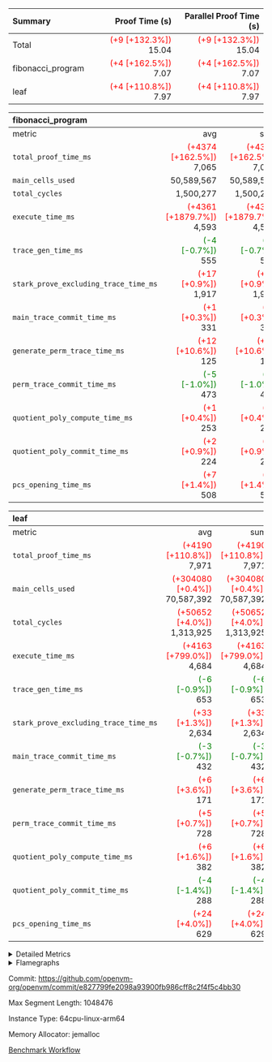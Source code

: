 | Summary | Proof Time (s) | Parallel Proof Time (s) |
|:---|---:|---:|
| Total | <span style='color: red'>(+9 [+132.3%])</span> 15.04 | <span style='color: red'>(+9 [+132.3%])</span> 15.04 |
| fibonacci_program | <span style='color: red'>(+4 [+162.5%])</span> 7.07 | <span style='color: red'>(+4 [+162.5%])</span> 7.07 |
| leaf | <span style='color: red'>(+4 [+110.8%])</span> 7.97 | <span style='color: red'>(+4 [+110.8%])</span> 7.97 |


| fibonacci_program |||||
|:---|---:|---:|---:|---:|
|metric|avg|sum|max|min|
| `total_proof_time_ms ` | <span style='color: red'>(+4374 [+162.5%])</span> 7,065 | <span style='color: red'>(+4374 [+162.5%])</span> 7,065 | <span style='color: red'>(+4374 [+162.5%])</span> 7,065 | <span style='color: red'>(+4374 [+162.5%])</span> 7,065 |
| `main_cells_used     ` |  50,589,567 |  50,589,567 |  50,589,567 |  50,589,567 |
| `total_cycles        ` |  1,500,277 |  1,500,277 |  1,500,277 |  1,500,277 |
| `execute_time_ms     ` | <span style='color: red'>(+4361 [+1879.7%])</span> 4,593 | <span style='color: red'>(+4361 [+1879.7%])</span> 4,593 | <span style='color: red'>(+4361 [+1879.7%])</span> 4,593 | <span style='color: red'>(+4361 [+1879.7%])</span> 4,593 |
| `trace_gen_time_ms   ` | <span style='color: green'>(-4 [-0.7%])</span> 555 | <span style='color: green'>(-4 [-0.7%])</span> 555 | <span style='color: green'>(-4 [-0.7%])</span> 555 | <span style='color: green'>(-4 [-0.7%])</span> 555 |
| `stark_prove_excluding_trace_time_ms` | <span style='color: red'>(+17 [+0.9%])</span> 1,917 | <span style='color: red'>(+17 [+0.9%])</span> 1,917 | <span style='color: red'>(+17 [+0.9%])</span> 1,917 | <span style='color: red'>(+17 [+0.9%])</span> 1,917 |
| `main_trace_commit_time_ms` | <span style='color: red'>(+1 [+0.3%])</span> 331 | <span style='color: red'>(+1 [+0.3%])</span> 331 | <span style='color: red'>(+1 [+0.3%])</span> 331 | <span style='color: red'>(+1 [+0.3%])</span> 331 |
| `generate_perm_trace_time_ms` | <span style='color: red'>(+12 [+10.6%])</span> 125 | <span style='color: red'>(+12 [+10.6%])</span> 125 | <span style='color: red'>(+12 [+10.6%])</span> 125 | <span style='color: red'>(+12 [+10.6%])</span> 125 |
| `perm_trace_commit_time_ms` | <span style='color: green'>(-5 [-1.0%])</span> 473 | <span style='color: green'>(-5 [-1.0%])</span> 473 | <span style='color: green'>(-5 [-1.0%])</span> 473 | <span style='color: green'>(-5 [-1.0%])</span> 473 |
| `quotient_poly_compute_time_ms` | <span style='color: red'>(+1 [+0.4%])</span> 253 | <span style='color: red'>(+1 [+0.4%])</span> 253 | <span style='color: red'>(+1 [+0.4%])</span> 253 | <span style='color: red'>(+1 [+0.4%])</span> 253 |
| `quotient_poly_commit_time_ms` | <span style='color: red'>(+2 [+0.9%])</span> 224 | <span style='color: red'>(+2 [+0.9%])</span> 224 | <span style='color: red'>(+2 [+0.9%])</span> 224 | <span style='color: red'>(+2 [+0.9%])</span> 224 |
| `pcs_opening_time_ms ` | <span style='color: red'>(+7 [+1.4%])</span> 508 | <span style='color: red'>(+7 [+1.4%])</span> 508 | <span style='color: red'>(+7 [+1.4%])</span> 508 | <span style='color: red'>(+7 [+1.4%])</span> 508 |

| leaf |||||
|:---|---:|---:|---:|---:|
|metric|avg|sum|max|min|
| `total_proof_time_ms ` | <span style='color: red'>(+4190 [+110.8%])</span> 7,971 | <span style='color: red'>(+4190 [+110.8%])</span> 7,971 | <span style='color: red'>(+4190 [+110.8%])</span> 7,971 | <span style='color: red'>(+4190 [+110.8%])</span> 7,971 |
| `main_cells_used     ` | <span style='color: red'>(+304080 [+0.4%])</span> 70,587,392 | <span style='color: red'>(+304080 [+0.4%])</span> 70,587,392 | <span style='color: red'>(+304080 [+0.4%])</span> 70,587,392 | <span style='color: red'>(+304080 [+0.4%])</span> 70,587,392 |
| `total_cycles        ` | <span style='color: red'>(+50652 [+4.0%])</span> 1,313,925 | <span style='color: red'>(+50652 [+4.0%])</span> 1,313,925 | <span style='color: red'>(+50652 [+4.0%])</span> 1,313,925 | <span style='color: red'>(+50652 [+4.0%])</span> 1,313,925 |
| `execute_time_ms     ` | <span style='color: red'>(+4163 [+799.0%])</span> 4,684 | <span style='color: red'>(+4163 [+799.0%])</span> 4,684 | <span style='color: red'>(+4163 [+799.0%])</span> 4,684 | <span style='color: red'>(+4163 [+799.0%])</span> 4,684 |
| `trace_gen_time_ms   ` | <span style='color: green'>(-6 [-0.9%])</span> 653 | <span style='color: green'>(-6 [-0.9%])</span> 653 | <span style='color: green'>(-6 [-0.9%])</span> 653 | <span style='color: green'>(-6 [-0.9%])</span> 653 |
| `stark_prove_excluding_trace_time_ms` | <span style='color: red'>(+33 [+1.3%])</span> 2,634 | <span style='color: red'>(+33 [+1.3%])</span> 2,634 | <span style='color: red'>(+33 [+1.3%])</span> 2,634 | <span style='color: red'>(+33 [+1.3%])</span> 2,634 |
| `main_trace_commit_time_ms` | <span style='color: green'>(-3 [-0.7%])</span> 432 | <span style='color: green'>(-3 [-0.7%])</span> 432 | <span style='color: green'>(-3 [-0.7%])</span> 432 | <span style='color: green'>(-3 [-0.7%])</span> 432 |
| `generate_perm_trace_time_ms` | <span style='color: red'>(+6 [+3.6%])</span> 171 | <span style='color: red'>(+6 [+3.6%])</span> 171 | <span style='color: red'>(+6 [+3.6%])</span> 171 | <span style='color: red'>(+6 [+3.6%])</span> 171 |
| `perm_trace_commit_time_ms` | <span style='color: red'>(+5 [+0.7%])</span> 728 | <span style='color: red'>(+5 [+0.7%])</span> 728 | <span style='color: red'>(+5 [+0.7%])</span> 728 | <span style='color: red'>(+5 [+0.7%])</span> 728 |
| `quotient_poly_compute_time_ms` | <span style='color: red'>(+6 [+1.6%])</span> 382 | <span style='color: red'>(+6 [+1.6%])</span> 382 | <span style='color: red'>(+6 [+1.6%])</span> 382 | <span style='color: red'>(+6 [+1.6%])</span> 382 |
| `quotient_poly_commit_time_ms` | <span style='color: green'>(-4 [-1.4%])</span> 288 | <span style='color: green'>(-4 [-1.4%])</span> 288 | <span style='color: green'>(-4 [-1.4%])</span> 288 | <span style='color: green'>(-4 [-1.4%])</span> 288 |
| `pcs_opening_time_ms ` | <span style='color: red'>(+24 [+4.0%])</span> 629 | <span style='color: red'>(+24 [+4.0%])</span> 629 | <span style='color: red'>(+24 [+4.0%])</span> 629 | <span style='color: red'>(+24 [+4.0%])</span> 629 |



<details>
<summary>Detailed Metrics</summary>

| group | num_segments | keygen_time_ms | commit_exe_time_ms |
| --- | --- | --- | --- |
| fibonacci_program | 1 | 252 | 5 | 

| group | air_name | quotient_deg | interactions | constraints |
| --- | --- | --- | --- | --- |
| fibonacci_program | AccessAdapterAir<16> | 2 | 5 | 12 | 
| fibonacci_program | AccessAdapterAir<2> | 2 | 5 | 12 | 
| fibonacci_program | AccessAdapterAir<32> | 2 | 5 | 12 | 
| fibonacci_program | AccessAdapterAir<4> | 2 | 5 | 12 | 
| fibonacci_program | AccessAdapterAir<8> | 2 | 5 | 12 | 
| fibonacci_program | BitwiseOperationLookupAir<8> | 2 | 2 | 4 | 
| fibonacci_program | MemoryMerkleAir<8> | 2 | 4 | 39 | 
| fibonacci_program | PersistentBoundaryAir<8> | 2 | 3 | 7 | 
| fibonacci_program | PhantomAir | 2 | 3 | 5 | 
| fibonacci_program | Poseidon2PeripheryAir<BabyBearParameters>, 1> | 2 | 1 | 286 | 
| fibonacci_program | ProgramAir | 1 | 1 | 4 | 
| fibonacci_program | RangeTupleCheckerAir<2> | 1 | 1 | 4 | 
| fibonacci_program | Rv32HintStoreAir | 2 | 18 | 28 | 
| fibonacci_program | VariableRangeCheckerAir | 1 | 1 | 4 | 
| fibonacci_program | VmAirWrapper<Rv32BaseAluAdapterAir, BaseAluCoreAir<4, 8> | 2 | 20 | 37 | 
| fibonacci_program | VmAirWrapper<Rv32BaseAluAdapterAir, LessThanCoreAir<4, 8> | 2 | 18 | 40 | 
| fibonacci_program | VmAirWrapper<Rv32BaseAluAdapterAir, ShiftCoreAir<4, 8> | 2 | 24 | 91 | 
| fibonacci_program | VmAirWrapper<Rv32BranchAdapterAir, BranchEqualCoreAir<4> | 2 | 11 | 20 | 
| fibonacci_program | VmAirWrapper<Rv32BranchAdapterAir, BranchLessThanCoreAir<4, 8> | 2 | 13 | 35 | 
| fibonacci_program | VmAirWrapper<Rv32CondRdWriteAdapterAir, Rv32JalLuiCoreAir> | 2 | 10 | 18 | 
| fibonacci_program | VmAirWrapper<Rv32JalrAdapterAir, Rv32JalrCoreAir> | 2 | 16 | 20 | 
| fibonacci_program | VmAirWrapper<Rv32LoadStoreAdapterAir, LoadSignExtendCoreAir<4, 8> | 2 | 18 | 33 | 
| fibonacci_program | VmAirWrapper<Rv32LoadStoreAdapterAir, LoadStoreCoreAir<4> | 2 | 17 | 40 | 
| fibonacci_program | VmAirWrapper<Rv32MultAdapterAir, DivRemCoreAir<4, 8> | 2 | 25 | 84 | 
| fibonacci_program | VmAirWrapper<Rv32MultAdapterAir, MulHCoreAir<4, 8> | 2 | 24 | 31 | 
| fibonacci_program | VmAirWrapper<Rv32MultAdapterAir, MultiplicationCoreAir<4, 8> | 2 | 19 | 19 | 
| fibonacci_program | VmAirWrapper<Rv32RdWriteAdapterAir, Rv32AuipcCoreAir> | 2 | 12 | 14 | 
| fibonacci_program | VmConnectorAir | 2 | 5 | 11 | 
| leaf | AccessAdapterAir<2> | 2 | 5 | 12 | 
| leaf | AccessAdapterAir<4> | 2 | 5 | 12 | 
| leaf | AccessAdapterAir<8> | 2 | 5 | 12 | 
| leaf | FriReducedOpeningAir | 2 | 39 | 71 | 
| leaf | JalRangeCheckAir | 2 | 9 | 14 | 
| leaf | NativePoseidon2Air<BabyBearParameters>, 1> | 2 | 136 | 572 | 
| leaf | PhantomAir | 2 | 3 | 5 | 
| leaf | ProgramAir | 1 | 1 | 4 | 
| leaf | VariableRangeCheckerAir | 1 | 1 | 4 | 
| leaf | VmAirWrapper<AluNativeAdapterAir, FieldArithmeticCoreAir> | 2 | 15 | 27 | 
| leaf | VmAirWrapper<BranchNativeAdapterAir, BranchEqualCoreAir<1> | 2 | 11 | 25 | 
| leaf | VmAirWrapper<NativeAdapterAir<2, 0>, PublicValuesCoreAir> | 2 | 11 | 30 | 
| leaf | VmAirWrapper<NativeLoadStoreAdapterAir<1>, NativeLoadStoreCoreAir<1> | 2 | 15 | 20 | 
| leaf | VmAirWrapper<NativeLoadStoreAdapterAir<4>, NativeLoadStoreCoreAir<4> | 2 | 15 | 20 | 
| leaf | VmAirWrapper<NativeVectorizedAdapterAir<4>, FieldExtensionCoreAir> | 2 | 15 | 27 | 
| leaf | VmConnectorAir | 2 | 5 | 11 | 
| leaf | VolatileBoundaryAir | 2 | 7 | 19 | 

| group | air_name | dsl_ir | idx | opcode | cells_used |
| --- | --- | --- | --- | --- | --- |
| leaf | <AluNativeAdapterAir,FieldArithmeticCoreAir> |  | 0 | ADD | 29 | 
| leaf | <AluNativeAdapterAir,FieldArithmeticCoreAir> | AddEFFI | 0 | ADD | 26,912 | 
| leaf | <AluNativeAdapterAir,FieldArithmeticCoreAir> | AddEFI | 0 | ADD | 15,776 | 
| leaf | <AluNativeAdapterAir,FieldArithmeticCoreAir> | AddEI | 0 | ADD | 1,169,744 | 
| leaf | <AluNativeAdapterAir,FieldArithmeticCoreAir> | AddF | 0 | ADD | 560,280 | 
| leaf | <AluNativeAdapterAir,FieldArithmeticCoreAir> | AddFI | 0 | ADD | 432,013 | 
| leaf | <AluNativeAdapterAir,FieldArithmeticCoreAir> | AddV | 0 | ADD | 436,682 | 
| leaf | <AluNativeAdapterAir,FieldArithmeticCoreAir> | AddVI | 0 | ADD | 1,697,022 | 
| leaf | <AluNativeAdapterAir,FieldArithmeticCoreAir> | Alloc | 0 | ADD | 1,010,302 | 
| leaf | <AluNativeAdapterAir,FieldArithmeticCoreAir> | Alloc | 0 | MUL | 272,629 | 
| leaf | <AluNativeAdapterAir,FieldArithmeticCoreAir> | CastFV | 0 | ADD | 16,037 | 
| leaf | <AluNativeAdapterAir,FieldArithmeticCoreAir> | DivEIN | 0 | ADD | 5,916 | 
| leaf | <AluNativeAdapterAir,FieldArithmeticCoreAir> | DivF | 0 | DIV | 60,900 | 
| leaf | <AluNativeAdapterAir,FieldArithmeticCoreAir> | DivFIN | 0 | DIV | 3,509 | 
| leaf | <AluNativeAdapterAir,FieldArithmeticCoreAir> | ImmE | 0 | ADD | 95,932 | 
| leaf | <AluNativeAdapterAir,FieldArithmeticCoreAir> | ImmF | 0 | ADD | 555,292 | 
| leaf | <AluNativeAdapterAir,FieldArithmeticCoreAir> | ImmV | 0 | ADD | 885,051 | 
| leaf | <AluNativeAdapterAir,FieldArithmeticCoreAir> | LoadE | 0 | ADD | 626,400 | 
| leaf | <AluNativeAdapterAir,FieldArithmeticCoreAir> | LoadE | 0 | MUL | 626,400 | 
| leaf | <AluNativeAdapterAir,FieldArithmeticCoreAir> | LoadF | 0 | ADD | 243,049 | 
| leaf | <AluNativeAdapterAir,FieldArithmeticCoreAir> | LoadF | 0 | MUL | 13,920 | 
| leaf | <AluNativeAdapterAir,FieldArithmeticCoreAir> | LoadHeapPtr | 0 | ADD | 29 | 
| leaf | <AluNativeAdapterAir,FieldArithmeticCoreAir> | LoadV | 0 | ADD | 415,570 | 
| leaf | <AluNativeAdapterAir,FieldArithmeticCoreAir> | LoadV | 0 | MUL | 347,217 | 
| leaf | <AluNativeAdapterAir,FieldArithmeticCoreAir> | MulEF | 0 | MUL | 243,832 | 
| leaf | <AluNativeAdapterAir,FieldArithmeticCoreAir> | MulEFI | 0 | MUL | 10,788 | 
| leaf | <AluNativeAdapterAir,FieldArithmeticCoreAir> | MulEI | 0 | ADD | 138,620 | 
| leaf | <AluNativeAdapterAir,FieldArithmeticCoreAir> | MulF | 0 | MUL | 744,836 | 
| leaf | <AluNativeAdapterAir,FieldArithmeticCoreAir> | MulFI | 0 | MUL | 496,799 | 
| leaf | <AluNativeAdapterAir,FieldArithmeticCoreAir> | MulV | 0 | MUL | 21,228 | 
| leaf | <AluNativeAdapterAir,FieldArithmeticCoreAir> | MulVI | 0 | MUL | 271,266 | 
| leaf | <AluNativeAdapterAir,FieldArithmeticCoreAir> | NegE | 0 | MUL | 2,088 | 
| leaf | <AluNativeAdapterAir,FieldArithmeticCoreAir> | StoreE | 0 | ADD | 510,400 | 
| leaf | <AluNativeAdapterAir,FieldArithmeticCoreAir> | StoreE | 0 | MUL | 510,400 | 
| leaf | <AluNativeAdapterAir,FieldArithmeticCoreAir> | StoreF | 0 | ADD | 15,196 | 
| leaf | <AluNativeAdapterAir,FieldArithmeticCoreAir> | StoreF | 0 | MUL | 14,732 | 
| leaf | <AluNativeAdapterAir,FieldArithmeticCoreAir> | StoreHeapPtr | 0 | ADD | 29 | 
| leaf | <AluNativeAdapterAir,FieldArithmeticCoreAir> | StoreV | 0 | ADD | 63,916 | 
| leaf | <AluNativeAdapterAir,FieldArithmeticCoreAir> | StoreV | 0 | MUL | 29,087 | 
| leaf | <AluNativeAdapterAir,FieldArithmeticCoreAir> | SubEF | 0 | ADD | 1,057,746 | 
| leaf | <AluNativeAdapterAir,FieldArithmeticCoreAir> | SubEF | 0 | SUB | 352,582 | 
| leaf | <AluNativeAdapterAir,FieldArithmeticCoreAir> | SubEFI | 0 | ADD | 7,656 | 
| leaf | <AluNativeAdapterAir,FieldArithmeticCoreAir> | SubEI | 0 | ADD | 11,832 | 
| leaf | <AluNativeAdapterAir,FieldArithmeticCoreAir> | SubFI | 0 | SUB | 496,248 | 
| leaf | <AluNativeAdapterAir,FieldArithmeticCoreAir> | SubV | 0 | SUB | 405,420 | 
| leaf | <AluNativeAdapterAir,FieldArithmeticCoreAir> | SubVI | 0 | SUB | 64,322 | 
| leaf | <AluNativeAdapterAir,FieldArithmeticCoreAir> | SubVIN | 0 | SUB | 58,000 | 
| leaf | <AluNativeAdapterAir,FieldArithmeticCoreAir> | UnsafeCastVF | 0 | ADD | 14,181 | 
| leaf | <AluNativeAdapterAir,FieldArithmeticCoreAir> | ZipFor | 0 | ADD | 3,514,017 | 
| leaf | <BranchNativeAdapterAir,BranchEqualCoreAir<1>> | AssertEqE | 0 | BNE | 10,948 | 
| leaf | <BranchNativeAdapterAir,BranchEqualCoreAir<1>> | AssertEqEI | 0 | BNE | 184 | 
| leaf | <BranchNativeAdapterAir,BranchEqualCoreAir<1>> | AssertEqF | 0 | BNE | 406,456 | 
| leaf | <BranchNativeAdapterAir,BranchEqualCoreAir<1>> | AssertEqV | 0 | BNE | 30,245 | 
| leaf | <BranchNativeAdapterAir,BranchEqualCoreAir<1>> | AssertEqVI | 0 | BNE | 11,661 | 
| leaf | <BranchNativeAdapterAir,BranchEqualCoreAir<1>> | AssertNonZero | 0 | BEQ | 23 | 
| leaf | <BranchNativeAdapterAir,BranchEqualCoreAir<1>> | IfEq | 0 | BNE | 232,944 | 
| leaf | <BranchNativeAdapterAir,BranchEqualCoreAir<1>> | IfEqI | 0 | BNE | 264,454 | 
| leaf | <BranchNativeAdapterAir,BranchEqualCoreAir<1>> | IfNe | 0 | BEQ | 137,908 | 
| leaf | <BranchNativeAdapterAir,BranchEqualCoreAir<1>> | IfNeI | 0 | BEQ | 2,622 | 
| leaf | <BranchNativeAdapterAir,BranchEqualCoreAir<1>> | ZipFor | 0 | BNE | 1,700,137 | 
| leaf | <NativeAdapterAir<2, 0>,PublicValuesCoreAir> | Publish | 0 | PUBLISH | 972 | 
| leaf | <NativeLoadStoreAdapterAir<1>,NativeLoadStoreCoreAir<1>> | LoadF | 0 | LOADW | 1,138,242 | 
| leaf | <NativeLoadStoreAdapterAir<1>,NativeLoadStoreCoreAir<1>> | LoadV | 0 | LOADW | 2,919,882 | 
| leaf | <NativeLoadStoreAdapterAir<1>,NativeLoadStoreCoreAir<1>> | StoreF | 0 | STOREW | 275,541 | 
| leaf | <NativeLoadStoreAdapterAir<1>,NativeLoadStoreCoreAir<1>> | StoreHintWord | 0 | HINT_STOREW | 902,937 | 
| leaf | <NativeLoadStoreAdapterAir<1>,NativeLoadStoreCoreAir<1>> | StoreV | 0 | STOREW | 362,103 | 
| leaf | <NativeLoadStoreAdapterAir<4>,NativeLoadStoreCoreAir<4>> | LoadE | 0 | LOADW | 1,351,755 | 
| leaf | <NativeLoadStoreAdapterAir<4>,NativeLoadStoreCoreAir<4>> | StoreE | 0 | STOREW | 793,557 | 
| leaf | <NativeVectorizedAdapterAir<4>,FieldExtensionCoreAir> | AddE | 0 | FE4ADD | 773,186 | 
| leaf | <NativeVectorizedAdapterAir<4>,FieldExtensionCoreAir> | DivE | 0 | BBE4DIV | 537,244 | 
| leaf | <NativeVectorizedAdapterAir<4>,FieldExtensionCoreAir> | DivEIN | 0 | BBE4DIV | 1,938 | 
| leaf | <NativeVectorizedAdapterAir<4>,FieldExtensionCoreAir> | MulE | 0 | BBE4MUL | 1,387,456 | 
| leaf | <NativeVectorizedAdapterAir<4>,FieldExtensionCoreAir> | MulEI | 0 | BBE4MUL | 45,410 | 
| leaf | <NativeVectorizedAdapterAir<4>,FieldExtensionCoreAir> | SubE | 0 | FE4SUB | 253,498 | 
| leaf | FriReducedOpeningAir | FriReducedOpening | 0 | FRI_REDUCED_OPENING | 7,101,000 | 
| leaf | JalRangeCheck |  | 0 | JAL | 12 | 
| leaf | JalRangeCheck | Alloc | 0 | RANGE_CHECK | 321,840 | 
| leaf | JalRangeCheck | IfEqI | 0 | JAL | 49,524 | 
| leaf | JalRangeCheck | IfNe | 0 | JAL | 36 | 
| leaf | JalRangeCheck | ZipFor | 0 | JAL | 148,212 | 
| leaf | PhantomAir | CT-CheckTraceHeightConstraints | 0 | PHANTOM | 12 | 
| leaf | PhantomAir | CT-ExtractPublicValuesCommit | 0 | PHANTOM | 12 | 
| leaf | PhantomAir | CT-HintOpenedValues | 0 | PHANTOM | 9,600 | 
| leaf | PhantomAir | CT-HintOpeningProof | 0 | PHANTOM | 9,612 | 
| leaf | PhantomAir | CT-HintOpeningValues | 0 | PHANTOM | 12 | 
| leaf | PhantomAir | CT-InitializePcsConst | 0 | PHANTOM | 12 | 
| leaf | PhantomAir | CT-ReadProofsFromInput | 0 | PHANTOM | 12 | 
| leaf | PhantomAir | CT-VerifyProofs | 0 | PHANTOM | 12 | 
| leaf | PhantomAir | CT-cache-generator-powers | 0 | PHANTOM | 1,200 | 
| leaf | PhantomAir | CT-compute-reduced-opening | 0 | PHANTOM | 9,600 | 
| leaf | PhantomAir | CT-exp-reverse-bits-len | 0 | PHANTOM | 93,600 | 
| leaf | PhantomAir | CT-pre-compute-rounds-context | 0 | PHANTOM | 12 | 
| leaf | PhantomAir | CT-single-reduced-opening-eval | 0 | PHANTOM | 145,200 | 
| leaf | PhantomAir | CT-stage-c-build-rounds | 0 | PHANTOM | 12 | 
| leaf | PhantomAir | CT-stage-d-verifier-verify | 0 | PHANTOM | 12 | 
| leaf | PhantomAir | CT-stage-d-verify-pcs | 0 | PHANTOM | 12 | 
| leaf | PhantomAir | CT-stage-e-verify-constraints | 0 | PHANTOM | 12 | 
| leaf | PhantomAir | CT-verify-batch | 0 | PHANTOM | 9,600 | 
| leaf | PhantomAir | CT-verify-batch-ext | 0 | PHANTOM | 24,000 | 
| leaf | PhantomAir | CT-verify-query | 0 | PHANTOM | 1,200 | 
| leaf | PhantomAir | HintBitsF | 0 | PHANTOM | 3,312 | 
| leaf | PhantomAir | HintFelt | 0 | PHANTOM | 74,694 | 
| leaf | PhantomAir | HintInputVec | 0 | PHANTOM | 966 | 
| leaf | PhantomAir | HintLoad | 0 | PHANTOM | 21,600 | 
| leaf | VerifyBatchAir | Poseidon2CompressBabyBear | 0 | COMP_POS2 | 10,746 | 
| leaf | VerifyBatchAir | Poseidon2PermuteBabyBear | 0 | PERM_POS2 | 499,888 | 
| leaf | VerifyBatchAir | VerifyBatchExt | 0 | VERIFY_BATCH | 9,950,000 | 
| leaf | VerifyBatchAir | VerifyBatchFelt | 0 | VERIFY_BATCH | 14,248,400 | 

| group | air_name | dsl_ir | opcode | segment | cells_used |
| --- | --- | --- | --- | --- | --- |
| fibonacci_program | <Rv32BaseAluAdapterAir,BaseAluCoreAir<4, 8>> |  | ADD | 0 | 32,403,168 | 
| fibonacci_program | <Rv32BaseAluAdapterAir,BaseAluCoreAir<4, 8>> |  | AND | 0 | 144 | 
| fibonacci_program | <Rv32BaseAluAdapterAir,BaseAluCoreAir<4, 8>> |  | OR | 0 | 108 | 
| fibonacci_program | <Rv32BaseAluAdapterAir,BaseAluCoreAir<4, 8>> |  | SUB | 0 | 72 | 
| fibonacci_program | <Rv32BaseAluAdapterAir,BaseAluCoreAir<4, 8>> |  | XOR | 0 | 72 | 
| fibonacci_program | <Rv32BaseAluAdapterAir,LessThanCoreAir<4, 8>> |  | SLTU | 0 | 11,100,111 | 
| fibonacci_program | <Rv32BranchAdapterAir,BranchEqualCoreAir<4>> |  | BEQ | 0 | 2,600,234 | 
| fibonacci_program | <Rv32BranchAdapterAir,BranchEqualCoreAir<4>> |  | BNE | 0 | 2,600,130 | 
| fibonacci_program | <Rv32BranchAdapterAir,BranchLessThanCoreAir<4, 8>> |  | BGEU | 0 | 64 | 
| fibonacci_program | <Rv32BranchAdapterAir,BranchLessThanCoreAir<4, 8>> |  | BLT | 0 | 64 | 
| fibonacci_program | <Rv32BranchAdapterAir,BranchLessThanCoreAir<4, 8>> |  | BLTU | 0 | 128 | 
| fibonacci_program | <Rv32CondRdWriteAdapterAir,Rv32JalLuiCoreAir> |  | JAL | 0 | 1,800,036 | 
| fibonacci_program | <Rv32CondRdWriteAdapterAir,Rv32JalLuiCoreAir> |  | LUI | 0 | 378 | 
| fibonacci_program | <Rv32JalrAdapterAir,Rv32JalrCoreAir> |  | JALR | 0 | 700 | 
| fibonacci_program | <Rv32LoadStoreAdapterAir,LoadStoreCoreAir<4>> |  | LOADBU | 0 | 328 | 
| fibonacci_program | <Rv32LoadStoreAdapterAir,LoadStoreCoreAir<4>> |  | LOADW | 0 | 1,230 | 
| fibonacci_program | <Rv32LoadStoreAdapterAir,LoadStoreCoreAir<4>> |  | STOREB | 0 | 410 | 
| fibonacci_program | <Rv32LoadStoreAdapterAir,LoadStoreCoreAir<4>> |  | STOREW | 0 | 1,640 | 
| fibonacci_program | <Rv32RdWriteAdapterAir,Rv32AuipcCoreAir> |  | AUIPC | 0 | 240 | 
| fibonacci_program | PhantomAir |  | PHANTOM | 0 | 6 | 
| fibonacci_program | Rv32HintStoreAir |  | HINT_BUFFER | 0 | 64 | 
| fibonacci_program | Rv32HintStoreAir |  | HINT_STOREW | 0 | 32 | 

| group | air_name | idx | rows | prep_cols | perm_cols | main_cols | cells |
| --- | --- | --- | --- | --- | --- | --- | --- |
| leaf | AccessAdapterAir<2> | 0 | 262,144 |  | 16 | 11 | 7,077,888 | 
| leaf | AccessAdapterAir<4> | 0 | 131,072 |  | 16 | 13 | 3,801,088 | 
| leaf | AccessAdapterAir<8> | 0 | 4,096 |  | 16 | 17 | 135,168 | 
| leaf | FriReducedOpeningAir | 0 | 524,288 |  | 84 | 27 | 58,195,968 | 
| leaf | JalRangeCheckAir | 0 | 65,536 |  | 28 | 12 | 2,621,440 | 
| leaf | NativePoseidon2Air<BabyBearParameters>, 1> | 0 | 65,536 |  | 312 | 398 | 46,530,560 | 
| leaf | PhantomAir | 0 | 131,072 |  | 12 | 6 | 2,359,296 | 
| leaf | ProgramAir | 0 | 131,072 |  | 8 | 10 | 2,359,296 | 
| leaf | VariableRangeCheckerAir | 0 | 262,144 | 2 | 8 | 1 | 2,359,296 | 
| leaf | VmAirWrapper<AluNativeAdapterAir, FieldArithmeticCoreAir> | 0 | 1,048,576 |  | 36 | 29 | 68,157,440 | 
| leaf | VmAirWrapper<BranchNativeAdapterAir, BranchEqualCoreAir<1> | 0 | 131,072 |  | 28 | 23 | 6,684,672 | 
| leaf | VmAirWrapper<NativeAdapterAir<2, 0>, PublicValuesCoreAir> | 0 | 64 |  | 28 | 27 | 3,520 | 
| leaf | VmAirWrapper<NativeLoadStoreAdapterAir<1>, NativeLoadStoreCoreAir<1> | 0 | 524,288 |  | 40 | 21 | 31,981,568 | 
| leaf | VmAirWrapper<NativeLoadStoreAdapterAir<4>, NativeLoadStoreCoreAir<4> | 0 | 131,072 |  | 40 | 27 | 8,781,824 | 
| leaf | VmAirWrapper<NativeVectorizedAdapterAir<4>, FieldExtensionCoreAir> | 0 | 131,072 |  | 36 | 38 | 9,699,328 | 
| leaf | VmConnectorAir | 0 | 2 | 1 | 16 | 5 | 42 | 
| leaf | VolatileBoundaryAir | 0 | 131,072 |  | 20 | 12 | 4,194,304 | 

| group | air_name | segment | rows | prep_cols | perm_cols | main_cols | cells |
| --- | --- | --- | --- | --- | --- | --- | --- |
| fibonacci_program | AccessAdapterAir<8> | 0 | 128 |  | 16 | 17 | 4,224 | 
| fibonacci_program | BitwiseOperationLookupAir<8> | 0 | 65,536 | 3 | 8 | 2 | 655,360 | 
| fibonacci_program | MemoryMerkleAir<8> | 0 | 512 |  | 16 | 32 | 24,576 | 
| fibonacci_program | PersistentBoundaryAir<8> | 0 | 128 |  | 12 | 20 | 4,096 | 
| fibonacci_program | PhantomAir | 0 | 1 |  | 12 | 6 | 18 | 
| fibonacci_program | Poseidon2PeripheryAir<BabyBearParameters>, 1> | 0 | 256 |  | 8 | 300 | 78,848 | 
| fibonacci_program | ProgramAir | 0 | 8,192 |  | 8 | 10 | 147,456 | 
| fibonacci_program | RangeTupleCheckerAir<2> | 0 | 524,288 | 2 | 8 | 1 | 4,718,592 | 
| fibonacci_program | Rv32HintStoreAir | 0 | 4 |  | 44 | 32 | 304 | 
| fibonacci_program | VariableRangeCheckerAir | 0 | 262,144 | 2 | 8 | 1 | 2,359,296 | 
| fibonacci_program | VmAirWrapper<Rv32BaseAluAdapterAir, BaseAluCoreAir<4, 8> | 0 | 1,048,576 |  | 52 | 36 | 92,274,688 | 
| fibonacci_program | VmAirWrapper<Rv32BaseAluAdapterAir, LessThanCoreAir<4, 8> | 0 | 524,288 |  | 40 | 37 | 40,370,176 | 
| fibonacci_program | VmAirWrapper<Rv32BranchAdapterAir, BranchEqualCoreAir<4> | 0 | 262,144 |  | 28 | 26 | 14,155,776 | 
| fibonacci_program | VmAirWrapper<Rv32BranchAdapterAir, BranchLessThanCoreAir<4, 8> | 0 | 8 |  | 32 | 32 | 512 | 
| fibonacci_program | VmAirWrapper<Rv32CondRdWriteAdapterAir, Rv32JalLuiCoreAir> | 0 | 131,072 |  | 28 | 18 | 6,029,312 | 
| fibonacci_program | VmAirWrapper<Rv32JalrAdapterAir, Rv32JalrCoreAir> | 0 | 32 |  | 36 | 28 | 2,048 | 
| fibonacci_program | VmAirWrapper<Rv32LoadStoreAdapterAir, LoadStoreCoreAir<4> | 0 | 128 |  | 52 | 41 | 11,904 | 
| fibonacci_program | VmAirWrapper<Rv32RdWriteAdapterAir, Rv32AuipcCoreAir> | 0 | 16 |  | 28 | 20 | 768 | 
| fibonacci_program | VmConnectorAir | 0 | 2 | 1 | 16 | 5 | 42 | 

| group | chip_name | idx | rows_used |
| --- | --- | --- | --- |
| leaf | <AluNativeAdapterAir,FieldArithmeticCoreAir> | 0 | 640,409 | 
| leaf | <BranchNativeAdapterAir,BranchEqualCoreAir<1>> | 0 | 121,634 | 
| leaf | <NativeAdapterAir<2, 0>,PublicValuesCoreAir> | 0 | 36 | 
| leaf | <NativeLoadStoreAdapterAir<1>,NativeLoadStoreCoreAir<1>> | 0 | 266,605 | 
| leaf | <NativeLoadStoreAdapterAir<4>,NativeLoadStoreCoreAir<4>> | 0 | 79,456 | 
| leaf | <NativeVectorizedAdapterAir<4>,FieldExtensionCoreAir> | 0 | 78,914 | 
| leaf | AccessAdapter<2> | 0 | 250,410 | 
| leaf | AccessAdapter<4> | 0 | 123,128 | 
| leaf | AccessAdapter<8> | 0 | 2,732 | 
| leaf | Boundary | 0 | 111,553 | 
| leaf | FriReducedOpeningAir | 0 | 263,000 | 
| leaf | JalRangeCheck | 0 | 43,302 | 
| leaf | PhantomAir | 0 | 67,386 | 
| leaf | ProgramChip | 0 | 72,919 | 
| leaf | VariableRangeCheckerAir | 0 | 262,144 | 
| leaf | VerifyBatchAir | 0 | 62,083 | 
| leaf | VmConnectorAir | 0 | 2 | 

| group | chip_name | segment | rows_used |
| --- | --- | --- | --- |
| fibonacci_program | <Rv32BaseAluAdapterAir,BaseAluCoreAir<4, 8>> | 0 | 900,099 | 
| fibonacci_program | <Rv32BaseAluAdapterAir,LessThanCoreAir<4, 8>> | 0 | 300,003 | 
| fibonacci_program | <Rv32BranchAdapterAir,BranchEqualCoreAir<4>> | 0 | 200,014 | 
| fibonacci_program | <Rv32BranchAdapterAir,BranchLessThanCoreAir<4, 8>> | 0 | 8 | 
| fibonacci_program | <Rv32CondRdWriteAdapterAir,Rv32JalLuiCoreAir> | 0 | 100,023 | 
| fibonacci_program | <Rv32JalrAdapterAir,Rv32JalrCoreAir> | 0 | 25 | 
| fibonacci_program | <Rv32LoadStoreAdapterAir,LoadStoreCoreAir<4>> | 0 | 88 | 
| fibonacci_program | <Rv32RdWriteAdapterAir,Rv32AuipcCoreAir> | 0 | 13 | 
| fibonacci_program | AccessAdapter<8> | 0 | 80 | 
| fibonacci_program | Arc<BabyBearParameters>, 1> | 0 | 225 | 
| fibonacci_program | BitwiseOperationLookupAir<8> | 0 | 65,536 | 
| fibonacci_program | Boundary | 0 | 80 | 
| fibonacci_program | Merkle | 0 | 304 | 
| fibonacci_program | PhantomAir | 0 | 1 | 
| fibonacci_program | ProgramChip | 0 | 6,942 | 
| fibonacci_program | RangeTupleCheckerAir<2> | 0 | 524,288 | 
| fibonacci_program | Rv32HintStoreAir | 0 | 3 | 
| fibonacci_program | VariableRangeCheckerAir | 0 | 262,144 | 
| fibonacci_program | VmConnectorAir | 0 | 2 | 

| group | dsl_ir | idx | opcode | frequency |
| --- | --- | --- | --- | --- |
| leaf |  | 0 | ADD | 2 | 
| leaf |  | 0 | JAL | 1 | 
| leaf | AddE | 0 | FE4ADD | 20,347 | 
| leaf | AddEFFI | 0 | ADD | 928 | 
| leaf | AddEFI | 0 | ADD | 544 | 
| leaf | AddEI | 0 | ADD | 40,336 | 
| leaf | AddF | 0 | ADD | 19,320 | 
| leaf | AddFI | 0 | ADD | 14,897 | 
| leaf | AddV | 0 | ADD | 15,058 | 
| leaf | AddVI | 0 | ADD | 58,518 | 
| leaf | Alloc | 0 | ADD | 34,838 | 
| leaf | Alloc | 0 | MUL | 9,401 | 
| leaf | Alloc | 0 | RANGE_CHECK | 26,820 | 
| leaf | AssertEqE | 0 | BNE | 476 | 
| leaf | AssertEqEI | 0 | BNE | 8 | 
| leaf | AssertEqF | 0 | BNE | 17,672 | 
| leaf | AssertEqV | 0 | BNE | 1,315 | 
| leaf | AssertEqVI | 0 | BNE | 507 | 
| leaf | AssertNonZero | 0 | BEQ | 1 | 
| leaf | CT-CheckTraceHeightConstraints | 0 | PHANTOM | 2 | 
| leaf | CT-ExtractPublicValuesCommit | 0 | PHANTOM | 2 | 
| leaf | CT-HintOpenedValues | 0 | PHANTOM | 1,600 | 
| leaf | CT-HintOpeningProof | 0 | PHANTOM | 1,602 | 
| leaf | CT-HintOpeningValues | 0 | PHANTOM | 2 | 
| leaf | CT-InitializePcsConst | 0 | PHANTOM | 2 | 
| leaf | CT-ReadProofsFromInput | 0 | PHANTOM | 2 | 
| leaf | CT-VerifyProofs | 0 | PHANTOM | 2 | 
| leaf | CT-cache-generator-powers | 0 | PHANTOM | 200 | 
| leaf | CT-compute-reduced-opening | 0 | PHANTOM | 1,600 | 
| leaf | CT-exp-reverse-bits-len | 0 | PHANTOM | 15,600 | 
| leaf | CT-pre-compute-rounds-context | 0 | PHANTOM | 2 | 
| leaf | CT-single-reduced-opening-eval | 0 | PHANTOM | 24,200 | 
| leaf | CT-stage-c-build-rounds | 0 | PHANTOM | 2 | 
| leaf | CT-stage-d-verifier-verify | 0 | PHANTOM | 2 | 
| leaf | CT-stage-d-verify-pcs | 0 | PHANTOM | 2 | 
| leaf | CT-stage-e-verify-constraints | 0 | PHANTOM | 2 | 
| leaf | CT-verify-batch | 0 | PHANTOM | 1,600 | 
| leaf | CT-verify-batch-ext | 0 | PHANTOM | 4,000 | 
| leaf | CT-verify-query | 0 | PHANTOM | 200 | 
| leaf | CastFV | 0 | ADD | 553 | 
| leaf | DivE | 0 | BBE4DIV | 14,138 | 
| leaf | DivEIN | 0 | ADD | 204 | 
| leaf | DivEIN | 0 | BBE4DIV | 51 | 
| leaf | DivF | 0 | DIV | 2,100 | 
| leaf | DivFIN | 0 | DIV | 121 | 
| leaf | FriReducedOpening | 0 | FRI_REDUCED_OPENING | 12,100 | 
| leaf | HintBitsF | 0 | PHANTOM | 552 | 
| leaf | HintFelt | 0 | PHANTOM | 12,449 | 
| leaf | HintInputVec | 0 | PHANTOM | 161 | 
| leaf | HintLoad | 0 | PHANTOM | 3,600 | 
| leaf | IfEq | 0 | BNE | 10,128 | 
| leaf | IfEqI | 0 | BNE | 11,498 | 
| leaf | IfEqI | 0 | JAL | 4,127 | 
| leaf | IfNe | 0 | BEQ | 5,996 | 
| leaf | IfNe | 0 | JAL | 3 | 
| leaf | IfNeI | 0 | BEQ | 114 | 
| leaf | ImmE | 0 | ADD | 3,308 | 
| leaf | ImmF | 0 | ADD | 19,148 | 
| leaf | ImmV | 0 | ADD | 30,519 | 
| leaf | LoadE | 0 | ADD | 21,600 | 
| leaf | LoadE | 0 | LOADW | 50,065 | 
| leaf | LoadE | 0 | MUL | 21,600 | 
| leaf | LoadF | 0 | ADD | 8,381 | 
| leaf | LoadF | 0 | LOADW | 54,202 | 
| leaf | LoadF | 0 | MUL | 480 | 
| leaf | LoadHeapPtr | 0 | ADD | 1 | 
| leaf | LoadV | 0 | ADD | 14,330 | 
| leaf | LoadV | 0 | LOADW | 139,042 | 
| leaf | LoadV | 0 | MUL | 11,973 | 
| leaf | MulE | 0 | BBE4MUL | 36,512 | 
| leaf | MulEF | 0 | MUL | 8,408 | 
| leaf | MulEFI | 0 | MUL | 372 | 
| leaf | MulEI | 0 | ADD | 4,780 | 
| leaf | MulEI | 0 | BBE4MUL | 1,195 | 
| leaf | MulF | 0 | MUL | 25,684 | 
| leaf | MulFI | 0 | MUL | 17,131 | 
| leaf | MulV | 0 | MUL | 732 | 
| leaf | MulVI | 0 | MUL | 9,354 | 
| leaf | NegE | 0 | MUL | 72 | 
| leaf | Poseidon2CompressBabyBear | 0 | COMP_POS2 | 27 | 
| leaf | Poseidon2PermuteBabyBear | 0 | PERM_POS2 | 1,256 | 
| leaf | Publish | 0 | PUBLISH | 36 | 
| leaf | StoreE | 0 | ADD | 17,600 | 
| leaf | StoreE | 0 | MUL | 17,600 | 
| leaf | StoreE | 0 | STOREW | 29,391 | 
| leaf | StoreF | 0 | ADD | 524 | 
| leaf | StoreF | 0 | MUL | 508 | 
| leaf | StoreF | 0 | STOREW | 13,121 | 
| leaf | StoreHeapPtr | 0 | ADD | 1 | 
| leaf | StoreHintWord | 0 | HINT_STOREW | 42,997 | 
| leaf | StoreV | 0 | ADD | 2,204 | 
| leaf | StoreV | 0 | MUL | 1,003 | 
| leaf | StoreV | 0 | STOREW | 17,243 | 
| leaf | SubE | 0 | FE4SUB | 6,671 | 
| leaf | SubEF | 0 | ADD | 36,474 | 
| leaf | SubEF | 0 | SUB | 12,158 | 
| leaf | SubEFI | 0 | ADD | 264 | 
| leaf | SubEI | 0 | ADD | 408 | 
| leaf | SubFI | 0 | SUB | 17,112 | 
| leaf | SubV | 0 | SUB | 13,980 | 
| leaf | SubVI | 0 | SUB | 2,218 | 
| leaf | SubVIN | 0 | SUB | 2,000 | 
| leaf | UnsafeCastVF | 0 | ADD | 489 | 
| leaf | VerifyBatchExt | 0 | VERIFY_BATCH | 2,000 | 
| leaf | VerifyBatchFelt | 0 | VERIFY_BATCH | 800 | 
| leaf | ZipFor | 0 | ADD | 121,173 | 
| leaf | ZipFor | 0 | BNE | 73,919 | 
| leaf | ZipFor | 0 | JAL | 12,351 | 

| group | dsl_ir | opcode | segment | frequency |
| --- | --- | --- | --- | --- |
| fibonacci_program |  | ADD | 0 | 900,088 | 
| fibonacci_program |  | AND | 0 | 4 | 
| fibonacci_program |  | AUIPC | 0 | 13 | 
| fibonacci_program |  | BEQ | 0 | 100,009 | 
| fibonacci_program |  | BGEU | 0 | 2 | 
| fibonacci_program |  | BLT | 0 | 2 | 
| fibonacci_program |  | BLTU | 0 | 4 | 
| fibonacci_program |  | BNE | 0 | 100,005 | 
| fibonacci_program |  | HINT_BUFFER | 0 | 2 | 
| fibonacci_program |  | HINT_STOREW | 0 | 1 | 
| fibonacci_program |  | JAL | 0 | 100,002 | 
| fibonacci_program |  | JALR | 0 | 25 | 
| fibonacci_program |  | LOADBU | 0 | 8 | 
| fibonacci_program |  | LOADW | 0 | 30 | 
| fibonacci_program |  | LUI | 0 | 21 | 
| fibonacci_program |  | OR | 0 | 3 | 
| fibonacci_program |  | PHANTOM | 0 | 1 | 
| fibonacci_program |  | SLTU | 0 | 300,003 | 
| fibonacci_program |  | STOREB | 0 | 10 | 
| fibonacci_program |  | STOREW | 0 | 40 | 
| fibonacci_program |  | SUB | 0 | 2 | 
| fibonacci_program |  | XOR | 0 | 2 | 

| group | idx | trace_gen_time_ms | total_proof_time_ms | total_cycles | total_cells | stark_prove_excluding_trace_time_ms | quotient_poly_compute_time_ms | quotient_poly_commit_time_ms | perm_trace_commit_time_ms | pcs_opening_time_ms | main_trace_commit_time_ms | main_cells_used | generate_perm_trace_time_ms | execute_time_ms |
| --- | --- | --- | --- | --- | --- | --- | --- | --- | --- | --- | --- | --- | --- | --- |
| leaf | 0 | 653 | 7,971 | 1,313,925 | 254,942,698 | 2,634 | 382 | 288 | 728 | 629 | 432 | 70,587,392 | 171 | 4,684 | 

| group | idx | trace_height_constraint | weighted_sum | threshold |
| --- | --- | --- | --- | --- |
| leaf | 0 | 0 | 5,636,228 | 2,013,265,921 | 
| leaf | 0 | 1 | 26,751,232 | 2,013,265,921 | 
| leaf | 0 | 2 | 2,818,114 | 2,013,265,921 | 
| leaf | 0 | 3 | 26,878,212 | 2,013,265,921 | 
| leaf | 0 | 4 | 131,072 | 2,013,265,921 | 
| leaf | 0 | 5 | 62,608,074 | 2,013,265,921 | 

| group | segment | trace_gen_time_ms | total_proof_time_ms | total_cycles | total_cells | stark_prove_excluding_trace_time_ms | quotient_poly_compute_time_ms | quotient_poly_commit_time_ms | perm_trace_commit_time_ms | pcs_opening_time_ms | main_trace_commit_time_ms | main_cells_used | generate_perm_trace_time_ms | execute_time_ms |
| --- | --- | --- | --- | --- | --- | --- | --- | --- | --- | --- | --- | --- | --- | --- |
| fibonacci_program | 0 | 555 | 7,065 | 1,500,277 | 160,837,996 | 1,917 | 253 | 224 | 473 | 508 | 331 | 50,589,567 | 125 | 4,593 | 

| group | segment | trace_height_constraint | weighted_sum | threshold |
| --- | --- | --- | --- | --- |
| fibonacci_program | 0 | 0 | 3,932,542 | 2,013,265,921 | 
| fibonacci_program | 0 | 1 | 10,749,400 | 2,013,265,921 | 
| fibonacci_program | 0 | 2 | 1,966,271 | 2,013,265,921 | 
| fibonacci_program | 0 | 3 | 10,749,532 | 2,013,265,921 | 
| fibonacci_program | 0 | 4 | 1,664 | 2,013,265,921 | 
| fibonacci_program | 0 | 5 | 640 | 2,013,265,921 | 
| fibonacci_program | 0 | 6 | 7,209,100 | 2,013,265,921 | 
| fibonacci_program | 0 | 7 |  | 2,013,265,921 | 
| fibonacci_program | 0 | 8 | 35,535,101 | 2,013,265,921 | 

</details>


<details>
<summary>Flamegraphs</summary>

[![](https://openvm-public-data-sandbox-us-east-1.s3.us-east-1.amazonaws.com/benchmark/github/flamegraphs/e827799fe2098a93900fb986cff8c2f4f5c4bb30/fibonacci-e827799fe2098a93900fb986cff8c2f4f5c4bb30-fibonacci_program.dsl_ir.opcode.air_name.cells_used.reverse.svg)](https://openvm-public-data-sandbox-us-east-1.s3.us-east-1.amazonaws.com/benchmark/github/flamegraphs/e827799fe2098a93900fb986cff8c2f4f5c4bb30/fibonacci-e827799fe2098a93900fb986cff8c2f4f5c4bb30-fibonacci_program.dsl_ir.opcode.air_name.cells_used.reverse.svg)
[![](https://openvm-public-data-sandbox-us-east-1.s3.us-east-1.amazonaws.com/benchmark/github/flamegraphs/e827799fe2098a93900fb986cff8c2f4f5c4bb30/fibonacci-e827799fe2098a93900fb986cff8c2f4f5c4bb30-fibonacci_program.dsl_ir.opcode.air_name.cells_used.svg)](https://openvm-public-data-sandbox-us-east-1.s3.us-east-1.amazonaws.com/benchmark/github/flamegraphs/e827799fe2098a93900fb986cff8c2f4f5c4bb30/fibonacci-e827799fe2098a93900fb986cff8c2f4f5c4bb30-fibonacci_program.dsl_ir.opcode.air_name.cells_used.svg)
[![](https://openvm-public-data-sandbox-us-east-1.s3.us-east-1.amazonaws.com/benchmark/github/flamegraphs/e827799fe2098a93900fb986cff8c2f4f5c4bb30/fibonacci-e827799fe2098a93900fb986cff8c2f4f5c4bb30-fibonacci_program.dsl_ir.opcode.frequency.reverse.svg)](https://openvm-public-data-sandbox-us-east-1.s3.us-east-1.amazonaws.com/benchmark/github/flamegraphs/e827799fe2098a93900fb986cff8c2f4f5c4bb30/fibonacci-e827799fe2098a93900fb986cff8c2f4f5c4bb30-fibonacci_program.dsl_ir.opcode.frequency.reverse.svg)
[![](https://openvm-public-data-sandbox-us-east-1.s3.us-east-1.amazonaws.com/benchmark/github/flamegraphs/e827799fe2098a93900fb986cff8c2f4f5c4bb30/fibonacci-e827799fe2098a93900fb986cff8c2f4f5c4bb30-fibonacci_program.dsl_ir.opcode.frequency.svg)](https://openvm-public-data-sandbox-us-east-1.s3.us-east-1.amazonaws.com/benchmark/github/flamegraphs/e827799fe2098a93900fb986cff8c2f4f5c4bb30/fibonacci-e827799fe2098a93900fb986cff8c2f4f5c4bb30-fibonacci_program.dsl_ir.opcode.frequency.svg)
[![](https://openvm-public-data-sandbox-us-east-1.s3.us-east-1.amazonaws.com/benchmark/github/flamegraphs/e827799fe2098a93900fb986cff8c2f4f5c4bb30/fibonacci-e827799fe2098a93900fb986cff8c2f4f5c4bb30-leaf.dsl_ir.opcode.air_name.cells_used.reverse.svg)](https://openvm-public-data-sandbox-us-east-1.s3.us-east-1.amazonaws.com/benchmark/github/flamegraphs/e827799fe2098a93900fb986cff8c2f4f5c4bb30/fibonacci-e827799fe2098a93900fb986cff8c2f4f5c4bb30-leaf.dsl_ir.opcode.air_name.cells_used.reverse.svg)
[![](https://openvm-public-data-sandbox-us-east-1.s3.us-east-1.amazonaws.com/benchmark/github/flamegraphs/e827799fe2098a93900fb986cff8c2f4f5c4bb30/fibonacci-e827799fe2098a93900fb986cff8c2f4f5c4bb30-leaf.dsl_ir.opcode.air_name.cells_used.svg)](https://openvm-public-data-sandbox-us-east-1.s3.us-east-1.amazonaws.com/benchmark/github/flamegraphs/e827799fe2098a93900fb986cff8c2f4f5c4bb30/fibonacci-e827799fe2098a93900fb986cff8c2f4f5c4bb30-leaf.dsl_ir.opcode.air_name.cells_used.svg)
[![](https://openvm-public-data-sandbox-us-east-1.s3.us-east-1.amazonaws.com/benchmark/github/flamegraphs/e827799fe2098a93900fb986cff8c2f4f5c4bb30/fibonacci-e827799fe2098a93900fb986cff8c2f4f5c4bb30-leaf.dsl_ir.opcode.frequency.reverse.svg)](https://openvm-public-data-sandbox-us-east-1.s3.us-east-1.amazonaws.com/benchmark/github/flamegraphs/e827799fe2098a93900fb986cff8c2f4f5c4bb30/fibonacci-e827799fe2098a93900fb986cff8c2f4f5c4bb30-leaf.dsl_ir.opcode.frequency.reverse.svg)
[![](https://openvm-public-data-sandbox-us-east-1.s3.us-east-1.amazonaws.com/benchmark/github/flamegraphs/e827799fe2098a93900fb986cff8c2f4f5c4bb30/fibonacci-e827799fe2098a93900fb986cff8c2f4f5c4bb30-leaf.dsl_ir.opcode.frequency.svg)](https://openvm-public-data-sandbox-us-east-1.s3.us-east-1.amazonaws.com/benchmark/github/flamegraphs/e827799fe2098a93900fb986cff8c2f4f5c4bb30/fibonacci-e827799fe2098a93900fb986cff8c2f4f5c4bb30-leaf.dsl_ir.opcode.frequency.svg)

</details>

Commit: https://github.com/openvm-org/openvm/commit/e827799fe2098a93900fb986cff8c2f4f5c4bb30

Max Segment Length: 1048476

Instance Type: 64cpu-linux-arm64

Memory Allocator: jemalloc

[Benchmark Workflow](https://github.com/openvm-org/openvm/actions/runs/14390970350)
